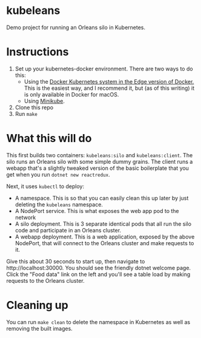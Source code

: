 # kubeleans

Demo project for running an Orleans silo in Kubernetes.

# Instructions

1. Set up your kubernetes-docker environment. There are two ways to do this:
    - Using the [Docker Kubernetes system in the Edge version of Docker.](https://blog.docker.com/2018/01/docker-mac-kubernetes/) This is the easiest way, and I recommend it, but (as of this writing) it is only available in Docker for macOS.
    - Using [Minikube](https://kubernetes.io/docs/getting-started-guides/minikube/).
2. Clone this repo
3. Run `make`

# What this will do
This first builds two containers: `kubeleans:silo` and `kubeleans:client`. The silo runs an Orleans silo with some simple dummy grains. The client runs a webapp that's a slightly tweaked version of the basic boilerplate that you get when you run `dotnet new reactredux`.

Next, it uses `kubectl` to deploy:
- A namespace. This is so that you can easily clean this up later by just deleting the `kubeleans` namespace.
- A NodePort service. This is what exposes the web app pod to the network
- A silo deployment. This is 3 separate identical pods that all run the silo code and participate in an Orleans cluster.
- A webapp deployment. This is a web application, exposed by the above NodePort, that will connect to the Orleans cluster and make requests to it.

Give this about 30 seconds to start up, then navigate to http://localhost:30000. You should see the friendly dotnet welcome page. Click the "Food data" link on the left and you'll see a table load by making requests to the Orleans cluster.

# Cleaning up
You can run `make clean` to delete the namespace in Kubernetes as well as removing the built images. 
